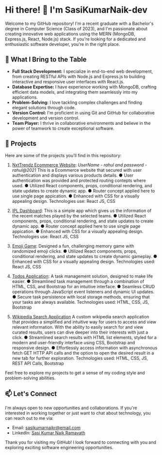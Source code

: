 # Hi there! 👋 I'm SasiKumarNaik-dev

Welcome to my GitHub repository! I'm a recent graduate with a Bachelor's degree in Computer Science (Class of 2023), and I'm passionate about creating innovative web applications using the MERN (MongoDB, Express.js, React, Node.js) stack. If you're looking for a dedicated and enthusiastic software developer, you're in the right place.

## 🚀 What I Bring to the Table

- **Full Stack Development:** I specialize in end-to-end web development, from creating RESTful APIs with Node.js and Express.js to building interactive and responsive user interfaces with React.js.
- **Database Expertise:** I have experience working with MongoDB, crafting efficient data models, and integrating them seamlessly into my applications.
- **Problem-Solving:** I love tackling complex challenges and finding elegant solutions through code.
- **Version Control:** I'm proficient in using Git and GitHub for collaborative development and version control.
- **Team Player:** I thrive in collaborative environments and believe in the power of teamwork to create exceptional software.

## 📂 Projects

Here are some of the projects you'll find in this repository:

1. [NxtTrendz Ecommerce Website](https://ecomsasi.ccbp.tech/login): *UserName - rahul and password - rahul@2021*
   This is a Ecommerce website that secured with user authentication and displays various products details.
   ● User authentication was provided and protected routing contepts where used.
   ● Utilized React components, props, conditional rendering, and state updates to create dynamic app.
   ● Router concept applied here to use single page appication.
   ● Enhanced with CSS for a visually appealing design.
   Technologies use: React JS, CSS
   
2. [IPL Dashboard](https://sasiiplinfo.ccbp.tech/):
   This is a simple app which gives us the information of the recent matches played by the selected teams.
   ● Utilized React components, props, conditional rendering, and state updates to create dynamic app.
   ● Router concept applied here to use single page appication.
   ● Enhanced with CSS for a visually appealing design.
   Technologies use: React JS, CSS
   
3. [Emoji Game](https://sasiemojigame.ccbp.tech/):
 Designed a fun, challenging memory game with randomized emoji clicks.
● Utilized React components, props, conditional rendering, and state updates to create dynamic gameplay.
● Enhanced with CSS for a visually appealing design.
Technologies used: React JS, CSS

4. [Todos Application](https://saskumartodo.ccbp.tech/):
A task management solution, designed to make life easier.
● Streamlined task management through a combination of HTML, CSS, and Bootstrap for an intuitive
interface.
● Seamless CRUD operations through JavaScript event listeners and dynamic UI updates.
● Secure task persistence with local storage methods, ensuring that your tasks are always available.
Technologies used: HTML, CSS, JS, Bootstrap

5. [Wikipedia Search Application](https://sasiwiki.ccbp.tech/)
A custom wikipedia search application that provides a simplified and intuitive way for users to access and view
relevant information. With the ability to easily search for and view curated results, users can dive deeper into
their interests with just a click.
● Streamlined search results with HTML list elements, styled for a modern and user-friendly interface
using CSS, Bootstrap and responsive design.
● Effortlessly access information with asynchronous fetch GET HTTP API calls and the option to open the
desired result in a new tab for further exploration.
Technologies used: HTML, CSS, JS, REST API Calls, Bootstrap

Feel free to explore my projects to get a sense of my coding style and problem-solving abilities.

## 📫 Let's Connect

I'm always open to new opportunities and collaborations. If you're interested in working together or just want to chat about technology, you can reach out to me via:

- Email: sasikumarnaikr@email.com
- LinkedIn: [Sasi Kumar Naik Ramavath](www.linkedin.com/in/sasi-kumar-naik-ramavath-b2ba8922a)

Thank you for visiting my GitHub! I look forward to connecting with you and exploring exciting software engineering opportunities.


